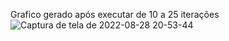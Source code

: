 Grafico gerado após executar de 10 a 25 iterações
![Captura de tela de 2022-08-28 20-53-44](https://user-images.githubusercontent.com/68763591/187101172-0cd1a87a-0500-494b-8afc-3b6cc920b17c.png)
